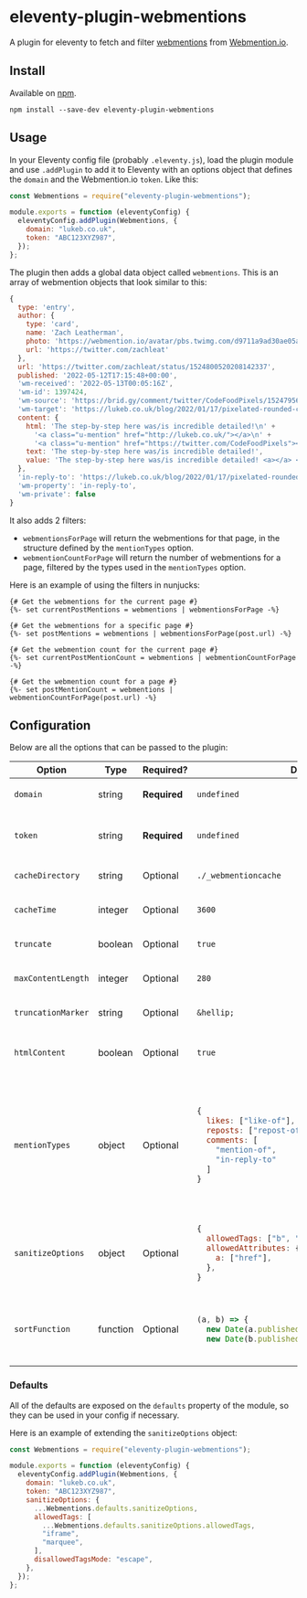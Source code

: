 # eleventy-plugin-webmentions

A plugin for eleventy to fetch and filter [webmentions](https://indieweb.org/Webmention) from [Webmention.io](https://webmention.io).

## Install

Available on [npm](https://www.npmjs.com/package/eleventy-plugin-webmentions).

`npm install --save-dev eleventy-plugin-webmentions`

## Usage

In your Eleventy config file (probably `.eleventy.js`), load the plugin module and use `.addPlugin` to add it to Eleventy with an options object that defines the `domain` and the Webmention.io `token`. Like this:

```javascript
const Webmentions = require("eleventy-plugin-webmentions");

module.exports = function (eleventyConfig) {
  eleventyConfig.addPlugin(Webmentions, {
    domain: "lukeb.co.uk",
    token: "ABC123XYZ987",
  });
};
```

The plugin then adds a global data object called `webmentions`. This is an array of webmention objects that look similar to this:

```javascript
{
  type: 'entry',
  author: {
    type: 'card',
    name: 'Zach Leatherman',
    photo: 'https://webmention.io/avatar/pbs.twimg.com/d9711a9ad30ae05a761e4a728883bcbdd852cbf7d41437925b0afc47a8589795.jpg',
    url: 'https://twitter.com/zachleat'
  },
  url: 'https://twitter.com/zachleat/status/1524800520208142337',
  published: '2022-05-12T17:15:48+00:00',
  'wm-received': '2022-05-13T00:05:16Z',
  'wm-id': 1397424,
  'wm-source': 'https://brid.gy/comment/twitter/CodeFoodPixels/1524795680966991874/1524800520208142337',
  'wm-target': 'https://lukeb.co.uk/blog/2022/01/17/pixelated-rounded-corners-with-css-clip-path/',
  content: {
    html: 'The step-by-step here was/is incredible detailed!\n' +
      '<a class="u-mention" href="http://lukeb.co.uk/"></a>\n' +
      '<a class="u-mention" href="https://twitter.com/CodeFoodPixels"></a>',
    text: 'The step-by-step here was/is incredible detailed!',
    value: 'The step-by-step here was/is incredible detailed! <a></a> <a></a>'
  },
  'in-reply-to': 'https://lukeb.co.uk/blog/2022/01/17/pixelated-rounded-corners-with-css-clip-path/',
  'wm-property': 'in-reply-to',
  'wm-private': false
}
```

It also adds 2 filters:

- `webmentionsForPage` will return the webmentions for that page, in the structure defined by the `mentionTypes` option.
- `webmentionCountForPage` will return the number of webmentions for a page, filtered by the types used in the `mentionTypes` option.

Here is an example of using the filters in nunjucks:

```nunjucks
{# Get the webmentions for the current page #}
{%- set currentPostMentions = webmentions | webmentionsForPage -%}

{# Get the webmentions for a specific page #}
{%- set postMentions = webmentions | webmentionsForPage(post.url) -%}

{# Get the webmention count for the current page #}
{%- set currentPostMentionCount = webmentions | webmentionCountForPage -%}

{# Get the webmention count for a page #}
{%- set postMentionCount = webmentions | webmentionCountForPage(post.url) -%}

```

## Configuration

Below are all the options that can be passed to the plugin:

<table>
<thead>
<tr>
<th>Option</th>
<th>Type</th>
<th>Required?</th>
<th>Default</th>
<th>Description</th> 
</tr>
</thead>
<tr>
<td>

`domain`

</td>
<td>string</td>
<td>

**Required**

</td>
<td>

`undefined`

</td>
<td>The domain you wish to get the webmentions for.</td>
</tr>

<tr>
<td>

`token`

</td>
<td>string</td>
<td>

**Required**

</td>
<td>

`undefined`

</td>
<td>The webmention.io token (found at the bottom of [the webmention.io settings page](https://webmention.io/settings)).</td>
</tr>

<tr>
<td>

`cacheDirectory`

</td>
<td>string</td>
<td>Optional</td>
<td>

`./_webmentioncache`

</td>
<td>The directory for webmentions to be cached to.</td>
</tr>

<tr>
<td>

`cacheTime`

</td>
<td>integer</td>
<td>Optional</td>
<td>

`3600`

</td>
<td>The time in seconds for the cached webmentions to be considered "fresh".</td>
</tr>

<tr>
<td>

`truncate`

</td>
<td>boolean</td>
<td>Optional</td>
<td>

`true`

</td>
<td>Whether or not to truncate the webmentions</td>
</tr>

<tr>
<td>

`maxContentLength`

</td>
<td>integer</td>
<td>Optional</td>
<td>

`280`

</td>
<td>The length to truncate webmentions to if `truncate` is true</td>
</tr>

<tr>
<td>

`truncationMarker`

</td>
<td>string</td>
<td>Optional</td>
<td>

`&hellip;`

</td>
<td>The string to truncate the content with</td>
</tr>

<tr>
<td>

`htmlContent`

</td>
<td>boolean</td>
<td>Optional</td>
<td>

`true`

</td>
<td>Whether or not to return HTML content from the webmentions. If `false`, just text content will be returned.</td>
</tr>

<tr>
<td>

`mentionTypes`

</td>
<td>object</td>
<td>Optional</td>
<td>

```javascript
{
  likes: ["like-of"],
  reposts: ["repost-of"],
  comments: [
    "mention-of",
    "in-reply-to"
  ]
}
```

</td>
<td>

A single layer object with groupings and types that should be returned for that grouping. The object can have any keys you wish (doesn't have to be `likes`, `reposts` and `comments` like the default) but each value should be an array of webmention types.[You can find a list of possible types here](https://github.com/aaronpk/webmention.io#find-links-of-a-specific-type-to-a-specific-page)

</td>
</tr>

<tr>
<td>

`sanitizeOptions`

</td>
<td>object</td>
<td>Optional</td>
<td>

```javascript
{
  allowedTags: ["b", "i", "em", "strong", "a"],
  allowedAttributes: {
    a: ["href"],
  },
}
```

</td>
<td>

A set of options passed to `sanitize-html`. You can find a full list of available options here [You can find a full list of available options here](https://github.com/apostrophecms/sanitize-html)

</td>
</tr>

<tr>
<td>

`sortFunction`

</td>
<td>function</td>
<td>Optional</td>
<td>

```javascript
(a, b) => {
  new Date(a.published || a["wm-received"]) -
  new Date(b.published || b["wm-received"])
```

</td>
<td>A function to use when sorting the webmentions. By default, the webmentions will be sorted in date ascending order, either by when they were published or when they were recieved.</td>
</tr>

</table>

### Defaults

All of the defaults are exposed on the `defaults` property of the module, so they can be used in your config if necessary.

Here is an example of extending the `sanitizeOptions` object:

```javascript
const Webmentions = require("eleventy-plugin-webmentions");

module.exports = function (eleventyConfig) {
  eleventyConfig.addPlugin(Webmentions, {
    domain: "lukeb.co.uk",
    token: "ABC123XYZ987",
    sanitizeOptions: {
      ...Webmentions.defaults.sanitizeOptions,
      allowedTags: [
        ...Webmentions.defaults.sanitizeOptions.allowedTags,
        "iframe",
        "marquee",
      ],
      disallowedTagsMode: "escape",
    },
  });
};
```
